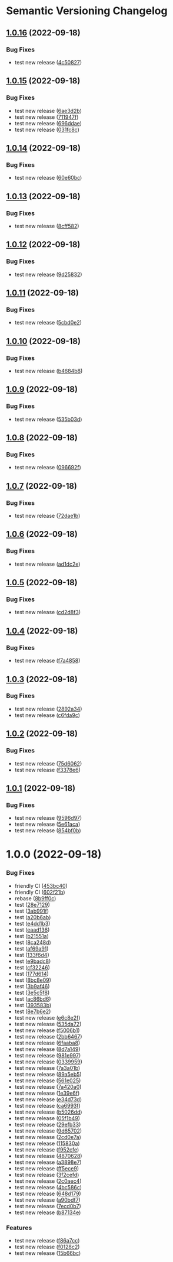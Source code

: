 # Semantic Versioning Changelog

## [1.0.16](https://github.com/Dudu876/java-multimodule-semantic-release/compare/1.0.15...1.0.16) (2022-09-18)


### Bug Fixes

* test new release ([4c50827](https://github.com/Dudu876/java-multimodule-semantic-release/commit/4c50827de2131df4a4e40eaebd9bf09be95c9c93))

## [1.0.15](https://github.com/Dudu876/java-multimodule-semantic-release/compare/1.0.14...1.0.15) (2022-09-18)


### Bug Fixes

* test new release ([6ae3d2b](https://github.com/Dudu876/java-multimodule-semantic-release/commit/6ae3d2b9cd766fad43043c8472f6019ddef8c564))
* test new release ([711947f](https://github.com/Dudu876/java-multimodule-semantic-release/commit/711947ff9ff6cbba7ed889969abe7a4b3919c5a0))
* test new release ([696ddae](https://github.com/Dudu876/java-multimodule-semantic-release/commit/696ddae8bca01c046b560444457280189a753818))
* test new release ([031fc8c](https://github.com/Dudu876/java-multimodule-semantic-release/commit/031fc8c6cca1006bcc38541bb591b86ae9353ed8))

## [1.0.14](https://github.com/Dudu876/java-multimodule-semantic-release/compare/1.0.13...1.0.14) (2022-09-18)


### Bug Fixes

* test new release ([60e60bc](https://github.com/Dudu876/java-multimodule-semantic-release/commit/60e60bcb394717487677a49e4b4a20fe03204fbb))

## [1.0.13](https://github.com/Dudu876/java-multimodule-semantic-release/compare/1.0.12...1.0.13) (2022-09-18)


### Bug Fixes

* test new release ([8cff582](https://github.com/Dudu876/java-multimodule-semantic-release/commit/8cff5827c911500d8bef676fec7d23e28deca8a4))

## [1.0.12](https://github.com/Dudu876/java-multimodule-semantic-release/compare/1.0.11...1.0.12) (2022-09-18)


### Bug Fixes

* test new release ([9d25832](https://github.com/Dudu876/java-multimodule-semantic-release/commit/9d258324c3242834b0bbe19c6e437eb1cc2e20c8))

## [1.0.11](https://github.com/Dudu876/java-multimodule-semantic-release/compare/1.0.10...1.0.11) (2022-09-18)


### Bug Fixes

* test new release ([5cbd0e2](https://github.com/Dudu876/java-multimodule-semantic-release/commit/5cbd0e2e8d40fbede5faad5d0f92135b173f99fd))

## [1.0.10](https://github.com/Dudu876/java-multimodule-semantic-release/compare/1.0.9...1.0.10) (2022-09-18)


### Bug Fixes

* test new release ([b4684b8](https://github.com/Dudu876/java-multimodule-semantic-release/commit/b4684b8a50383dcc4d86fe255e6ceec090c00d1f))

## [1.0.9](https://github.com/Dudu876/java-multimodule-semantic-release/compare/1.0.8...1.0.9) (2022-09-18)


### Bug Fixes

* test new release ([535b03d](https://github.com/Dudu876/java-multimodule-semantic-release/commit/535b03d1914cdeeafbc78b9a2518bf9cf483ac9e))

## [1.0.8](https://github.com/Dudu876/java-multimodule-semantic-release/compare/1.0.7...1.0.8) (2022-09-18)


### Bug Fixes

* test new release ([096692f](https://github.com/Dudu876/java-multimodule-semantic-release/commit/096692f97fecdd65ea401ee7267246ec46ff12a3))

## [1.0.7](https://github.com/Dudu876/java-multimodule-semantic-release/compare/1.0.6...1.0.7) (2022-09-18)


### Bug Fixes

* test new release ([72dae1b](https://github.com/Dudu876/java-multimodule-semantic-release/commit/72dae1b96a1ea1d4d447a3e0020b5c53808f383c))

## [1.0.6](https://github.com/Dudu876/java-multimodule-semantic-release/compare/1.0.5...1.0.6) (2022-09-18)


### Bug Fixes

* test new release ([ad1dc2e](https://github.com/Dudu876/java-multimodule-semantic-release/commit/ad1dc2efd34e89789b020dc8c3d05f770edc463a))

## [1.0.5](https://github.com/Dudu876/java-multimodule-semantic-release/compare/1.0.4...1.0.5) (2022-09-18)


### Bug Fixes

* test new release ([cd2d8f3](https://github.com/Dudu876/java-multimodule-semantic-release/commit/cd2d8f339230e3ab5f190f7847206c1b624bac02))

## [1.0.4](https://github.com/Dudu876/java-multimodule-semantic-release/compare/1.0.3...1.0.4) (2022-09-18)


### Bug Fixes

* test new release ([f7a4858](https://github.com/Dudu876/java-multimodule-semantic-release/commit/f7a4858bd1bf22245cc2500413578b6ccb0d2621))

## [1.0.3](https://github.com/Dudu876/java-multimodule-semantic-release/compare/1.0.2...1.0.3) (2022-09-18)


### Bug Fixes

* test new release ([2892a34](https://github.com/Dudu876/java-multimodule-semantic-release/commit/2892a34291b76fecc53f674cbdaa58de2b828c80))
* test new release ([c6fda9c](https://github.com/Dudu876/java-multimodule-semantic-release/commit/c6fda9c5bff9e56a2c1f780e9190f0ab64fa21ae))

## [1.0.2](https://github.com/Dudu876/java-multimodule-semantic-release/compare/1.0.1...1.0.2) (2022-09-18)


### Bug Fixes

* test new release ([75d6062](https://github.com/Dudu876/java-multimodule-semantic-release/commit/75d6062a940b3e62e76326fc8d993790ac339273))
* test new release ([f3378e6](https://github.com/Dudu876/java-multimodule-semantic-release/commit/f3378e6daf4d667bd1e1eb2b475a3e4b80cde0e4))

## [1.0.1](https://github.com/Dudu876/java-multimodule-semantic-release/compare/1.0.0...1.0.1) (2022-09-18)


### Bug Fixes

* test new release ([9596d97](https://github.com/Dudu876/java-multimodule-semantic-release/commit/9596d97ee7b7605022a7a282be2bc66166275d47))
* test new release ([5e61aca](https://github.com/Dudu876/java-multimodule-semantic-release/commit/5e61acaffe9147012c1cdebc3c547880a6e839d9))
* test new release ([854bf0b](https://github.com/Dudu876/java-multimodule-semantic-release/commit/854bf0b164cc2f788ee82a387d78032da18eed66))

# 1.0.0 (2022-09-18)


### Bug Fixes

* friendly CI ([453bc40](https://github.com/Dudu876/java-multimodule-semantic-release/commit/453bc400daa80563567a03881c17669c218e4af7))
* friendly CI ([602f21b](https://github.com/Dudu876/java-multimodule-semantic-release/commit/602f21b85f3608750eae4eccebc3f99f815fece8))
* rebase ([8b9ff0c](https://github.com/Dudu876/java-multimodule-semantic-release/commit/8b9ff0c71f3f1109e655f771bf9c27d163794234))
* test ([28e7129](https://github.com/Dudu876/java-multimodule-semantic-release/commit/28e71291285ec0e3de94b5b8df4190e6a5b95ceb))
* test ([3ab991f](https://github.com/Dudu876/java-multimodule-semantic-release/commit/3ab991f07c3a8d16f63ab9e23fbb7cf5e7a3f5f0))
* test ([a20b6ab](https://github.com/Dudu876/java-multimodule-semantic-release/commit/a20b6ab07b88169654a71edbe5a6c0f194798312))
* test ([e4dd1b3](https://github.com/Dudu876/java-multimodule-semantic-release/commit/e4dd1b3e9b7733e0b4af7e780d72442ad4e628bc))
* test ([eaad136](https://github.com/Dudu876/java-multimodule-semantic-release/commit/eaad1368f2bcabd7c60d04798b620efbf6de1931))
* test ([b21551a](https://github.com/Dudu876/java-multimodule-semantic-release/commit/b21551a9a626ecb35168576ea46dd9ecc469ea07))
* test ([8ca248d](https://github.com/Dudu876/java-multimodule-semantic-release/commit/8ca248d8cd4640cf53f49eedf24d191ac86674f5))
* test ([af69a91](https://github.com/Dudu876/java-multimodule-semantic-release/commit/af69a91b0de23aeb4e277f2e4f6b4402e1ef7229))
* test ([133f6d4](https://github.com/Dudu876/java-multimodule-semantic-release/commit/133f6d4f287cbae98121ef3d0edcf1a6d5ec0d46))
* test ([e9badc8](https://github.com/Dudu876/java-multimodule-semantic-release/commit/e9badc85bc0951802b9bedca27a808106d22694b))
* test ([cf32246](https://github.com/Dudu876/java-multimodule-semantic-release/commit/cf32246662fe3dd508db82ea5494e943f0a120a3))
* test ([177d614](https://github.com/Dudu876/java-multimodule-semantic-release/commit/177d614559a281be06eeae76c16b6c3d7559b742))
* test ([8bc8e09](https://github.com/Dudu876/java-multimodule-semantic-release/commit/8bc8e093089d97a333e8d4a7656363c105aa734e))
* test ([3b9af46](https://github.com/Dudu876/java-multimodule-semantic-release/commit/3b9af466e25edc34726a191799f30f5b72a0430d))
* test ([3e5c5f8](https://github.com/Dudu876/java-multimodule-semantic-release/commit/3e5c5f81642d49252e7bdc4cce114b02e009e486))
* test ([ac86bd6](https://github.com/Dudu876/java-multimodule-semantic-release/commit/ac86bd6e4b2e41e4af6f91ad49214698b5e4f249))
* test ([393583b](https://github.com/Dudu876/java-multimodule-semantic-release/commit/393583bbc0d5f80c3a3bad0daeaf8fe4385f6300))
* test ([8e7b6e2](https://github.com/Dudu876/java-multimodule-semantic-release/commit/8e7b6e2bf0ccf79d2a0a8490e6248b2318ff6b75))
* test new release ([e6c8e2f](https://github.com/Dudu876/java-multimodule-semantic-release/commit/e6c8e2f9472e0f1718430a5d0ea201e89644fe37))
* test new release ([535da72](https://github.com/Dudu876/java-multimodule-semantic-release/commit/535da720a6514127b37416cd3d86cd82695b4536))
* test new release ([f5006b1](https://github.com/Dudu876/java-multimodule-semantic-release/commit/f5006b11f343b32902f871644055c06c3fd2cf2d))
* test new release ([2bb6467](https://github.com/Dudu876/java-multimodule-semantic-release/commit/2bb646700204ea32608adf70d597290ff5a8006b))
* test new release ([6faaba8](https://github.com/Dudu876/java-multimodule-semantic-release/commit/6faaba81cd55820fdeba3358397e3d8f881a582d))
* test new release ([8d7a149](https://github.com/Dudu876/java-multimodule-semantic-release/commit/8d7a149ccfefbb090b5c3b08bdc5945913d04bdf))
* test new release ([981e997](https://github.com/Dudu876/java-multimodule-semantic-release/commit/981e997b0540cdd838ab23159d7fc67cd896a45a))
* test new release ([0339959](https://github.com/Dudu876/java-multimodule-semantic-release/commit/03399592cba0364aa9a4f8911c037bab768da792))
* test new release ([7a3a01b](https://github.com/Dudu876/java-multimodule-semantic-release/commit/7a3a01b0f0960ae07413c59f75a612f8ab8704fb))
* test new release ([89a5eb5](https://github.com/Dudu876/java-multimodule-semantic-release/commit/89a5eb55eea454d224ee736b5d4b24c41756a24e))
* test new release ([561e025](https://github.com/Dudu876/java-multimodule-semantic-release/commit/561e025bc0676f25b61bddbde9e624f090a299bd))
* test new release ([7a420a0](https://github.com/Dudu876/java-multimodule-semantic-release/commit/7a420a03f8077b7726c092e924cf0d1aaed33733))
* test new release ([1e39e6f](https://github.com/Dudu876/java-multimodule-semantic-release/commit/1e39e6fb021a89df8289cb5e0027cb37904359e8))
* test new release ([e34d73d](https://github.com/Dudu876/java-multimodule-semantic-release/commit/e34d73d7f069c806433818fb1ea1de0b598a4a17))
* test new release ([ca6993f](https://github.com/Dudu876/java-multimodule-semantic-release/commit/ca6993f0201ecb0228ec1eca673e32859391b097))
* test new release ([b5026dd](https://github.com/Dudu876/java-multimodule-semantic-release/commit/b5026ddb7a89e0a2e3600d294d432517caa169a4))
* test new release ([05f1b49](https://github.com/Dudu876/java-multimodule-semantic-release/commit/05f1b49470b27bf70b4235470a13272e52976852))
* test new release ([29efb33](https://github.com/Dudu876/java-multimodule-semantic-release/commit/29efb33ddd5455bfa671bdb233918c9ee85c4bd3))
* test new release ([9d65702](https://github.com/Dudu876/java-multimodule-semantic-release/commit/9d6570247819dc73660ebe744770cfa23bf3b2d6))
* test new release ([2cd0e7a](https://github.com/Dudu876/java-multimodule-semantic-release/commit/2cd0e7aa1e169f3cac3aac780f923c299ecf63cd))
* test new release ([115830a](https://github.com/Dudu876/java-multimodule-semantic-release/commit/115830a386416099fd326ee96df0f1bcdb325f9b))
* test new release ([f952cfe](https://github.com/Dudu876/java-multimodule-semantic-release/commit/f952cfec484bb57e12d1851d5033b873745bb820))
* test new release ([4870628](https://github.com/Dudu876/java-multimodule-semantic-release/commit/4870628f01ec02e106ed32b179f46813db969436))
* test new release ([a3898e7](https://github.com/Dudu876/java-multimodule-semantic-release/commit/a3898e7bf22dd3efe5ad1703fc2bc7601e8bf003))
* test new release ([ff5ece9](https://github.com/Dudu876/java-multimodule-semantic-release/commit/ff5ece954073d81a0cac8ae855452a3789818308))
* test new release ([3f2cefd](https://github.com/Dudu876/java-multimodule-semantic-release/commit/3f2cefd5c4b8e7df19059eb55d01f8016d98b448))
* test new release ([2c0aec4](https://github.com/Dudu876/java-multimodule-semantic-release/commit/2c0aec4c88bc5b267c92f236716f97fe67b9c064))
* test new release ([4bc586c](https://github.com/Dudu876/java-multimodule-semantic-release/commit/4bc586cc63fc2265ff5bc77f9ec978bfd594e993))
* test new release ([648d179](https://github.com/Dudu876/java-multimodule-semantic-release/commit/648d1799601846c1663f5767b8a49e017074b7b5))
* test new release ([a90bdf7](https://github.com/Dudu876/java-multimodule-semantic-release/commit/a90bdf730dcab68431f6fb05e22ce101af491671))
* test new release ([7ecd0b7](https://github.com/Dudu876/java-multimodule-semantic-release/commit/7ecd0b7db115b847f4134742a4d55ca61606a4ce))
* test new release ([b87134e](https://github.com/Dudu876/java-multimodule-semantic-release/commit/b87134e62366c531c03ccc48b376800392ecf951))


### Features

* test new release ([f86a7cc](https://github.com/Dudu876/java-multimodule-semantic-release/commit/f86a7cc9dd51bc4ccc099a1cb043defccb37abc6))
* test new release ([f0128c2](https://github.com/Dudu876/java-multimodule-semantic-release/commit/f0128c20216e3c77bbbdec93adbee2ce886979d4))
* test new release ([15b66bc](https://github.com/Dudu876/java-multimodule-semantic-release/commit/15b66bcf57eefee6a80f7aa5c3cff003c84150b8))
